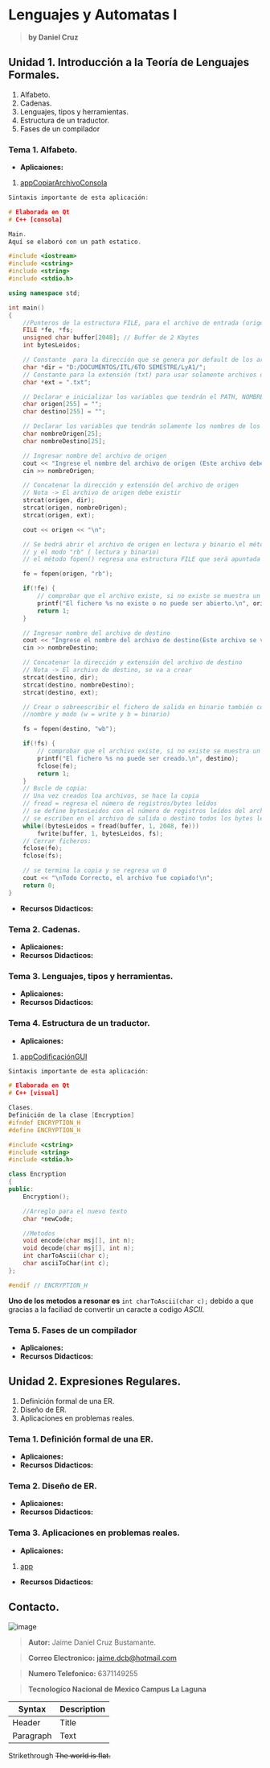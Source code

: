 # Lenguajes y Automatas I
> **by Daniel Cruz**

## Unidad 1. Introducción a la Teoría de Lenguajes Formales.
1. Alfabeto.
2. Cadenas.
3. Lenguajes, tipos y herramientas.
4. Estructura de un traductor.
5. Fases de un compilador

### Tema 1. Alfabeto.
+ **Aplicaiones:**
1. [appCopiarArchivoConsola](https://github.com/moonligth-cb/appCopiarArchivoConsola.git)

```c++
Sintaxis importante de esta aplicación:

# Elaborada en Qt
# C++ [consola]

Main.
Aquí se elaboró con un path estatico.

#include <iostream>
#include <cstring>
#include <string>
#include <stdio.h>

using namespace std;

int main()
{
    //Punteros de la estructura FILE, para el archivo de entrada (origen) y salida (destino)
    FILE *fe, *fs;
    unsigned char buffer[2048]; // Buffer de 2 Kbytes
    int bytesLeidos;

    // Constante  para la dirección que se genera por default de los archivos que van a utilizar.
    char *dir = "D:/DOCUMENTOS/ITL/6TO SEMESTRE/LyA1/";
    // Constante para la extensión (txt) para usar solamente archivos de texto.
    char *ext = ".txt";

    // Declarar e inicializar los variables que tendrán el PATH, NOMBRE y EXTENSIÓN de los archivos que ingresará el usuario
    char origen[255] = "";
    char destino[255] = "";

    // Declarar los variables que tendrán solamente los nombres de los archivos que ingresará el usuario
    char nombreOrigen[25];
    char nombreDestino[25];

    // Ingresar nombre del archivo de origen
    cout << "Ingrese el nombre del archivo de origen (Este archivo debe de existir): ";
    cin >> nombreOrigen;

    // Concatenar la dirección y extensión del archivo de origen
    // Nota -> El archivo de origen debe existir
    strcat(origen, dir);
    strcat(origen, nombreOrigen);
    strcat(origen, ext);

    cout << origen << "\n";

    // Se bedrá abrir el archivo de origen en lectura y binario el método fopen(), mandando como parámetros el nombre
    // y el modo "rb" ( lectura y binario)
    // el método fopen() regresa una estructura FILE que será apuntada por fe

    fe = fopen(origen, "rb");

    if(!fe) {
        // comprobar que el archivo existe, si no existe se muestra un mensaje de error y se regresa un 1
        printf("El fichero %s no existe o no puede ser abierto.\n", origen);
        return 1;
    }

    // Ingresar nombre del archivo de destino
    cout << "Ingrese el nombre del archivo de destino(Este archivo se va a crear): ";
    cin >> nombreDestino;

    // Concatenar la dirección y extensión del archivo de destino
    // Nota -> El archivo de destino, se va a crear
    strcat(destino, dir);
    strcat(destino, nombreDestino);
    strcat(destino, ext);

    // Crear o sobreescribir el fichero de salida en binario también con el método fopen(), mandando
    //nombre y modo (w = write y b = binario)

    fs = fopen(destino, "wb");

    if(!fs) {
        // comprobar que el archivo existe, si no existe se muestra un mensaje de error y se regresa un 1
        printf("El fichero %s no puede ser creado.\n", destino);
        fclose(fe);
        return 1;
    }
    // Bucle de copia:
    // Una vez creados loa archivos, se hace la copia
    // fread = regresa el número de registros/bytes leídos
    // se define bytesLeidos con el número de registros leídos del archivo de entrada u origen hasta 2048
    // se escriben en el archivo de salida o destino todos los bytes leídos
    while((bytesLeidos = fread(buffer, 1, 2048, fe)))
        fwrite(buffer, 1, bytesLeidos, fs);
    // Cerrar ficheros:
    fclose(fe);
    fclose(fs);

    // se termina la copia y se regresa un 0
    cout << "\nTodo Correcto, el archivo fue copiado!\n";
    return 0;
}
```

+ **Recursos Didacticos:**
### Tema 2. Cadenas.
+ **Aplicaiones:**
+ **Recursos Didacticos:**

### Tema 3. Lenguajes, tipos y herramientas.
+ **Aplicaiones:**
+ **Recursos Didacticos:**
### Tema 4. Estructura de un traductor.

+ **Aplicaiones:**
1. [appCodificaciónGUI](https://github.com/moonligth-cb/appCodificacionGUI.git) 

```c++
Sintaxis importante de esta aplicación:

# Elaborada en Qt
# C++ [visual]

Clases.
Definición de la clase [Encryption]
#ifndef ENCRYPTION_H
#define ENCRYPTION_H

#include <cstring>
#include <string>
#include <stdio.h>

class Encryption
{
public:
    Encryption();

    //Arreglo para el nuevo texto
    char *newCode;

    //Metodos
    void encode(char msj[], int n);
    void decode(char msj[], int n);
    int charToAscii(char c);
    char asciiToChar(int c);
};

#endif // ENCRYPTION_H
```
**Uno de los metodos a resonar es** `int charToAscii(char c);` debido a que gracias a la faciliad de convertir un caracte a codigo _ASCII_.

### Tema 5. Fases de un compilador
+ **Aplicaiones:**
+ **Recursos Didacticos:**
## Unidad 2. Expresiones Regulares. 
1. Definición formal de una ER.
2. Diseño de ER.
3. Aplicaciones en problemas reales. 

### Tema 1. Definición formal de una ER.
+ **Aplicaiones:**
+ **Recursos Didacticos:**
### Tema 2. Diseño de ER.
+ **Aplicaiones:**
+ **Recursos Didacticos:**
### Tema 3. Aplicaciones en problemas reales. 
+ **Aplicaiones:**
1. [app]()
+ **Recursos Didacticos:**


## Contacto.

![image](https://estaticos-cdn.elperiodico.com/clip/aeb3d323-7bd6-42e9-90c5-18878cac5a9a_alta-libre-aspect-ratio_default_0.jpg)
> **Autor:** Jaime Daniel Cruz Bustamante.

> **Correo Electronico:** <jaime.dcb@hotmail.com>

> **Numero Telefonico:** 6371149255


> **Tecnologíco Nacional de Mexico Campus La Laguna**


| Syntax | Description |
| ----------- | ----------- |
| Header | Title |
| Paragraph | Text |


Strikethrough	~~The world is flat.~~

